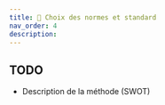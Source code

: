 ```yaml
---
title: 🔁 Choix des normes et standard
nav_order: 4
description: 
---
```


## TODO

* Description de la méthode (SWOT)

